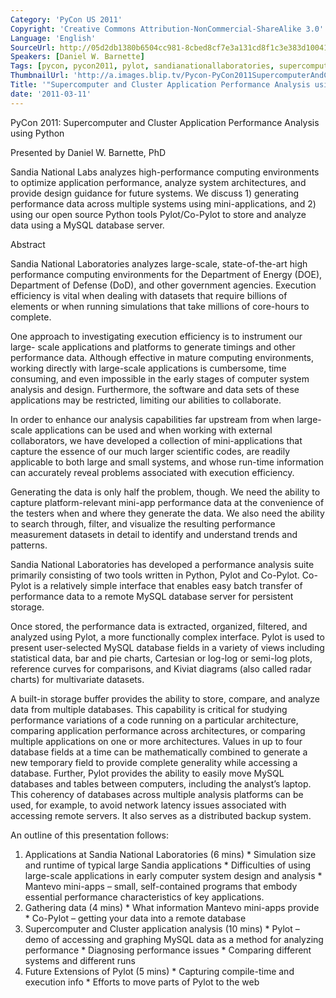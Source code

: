 ```yaml
---
Category: 'PyCon US 2011'
Copyright: 'Creative Commons Attribution-NonCommercial-ShareAlike 3.0'
Language: 'English'
SourceUrl: http://05d2db1380b6504cc981-8cbed8cf7e3a131cd8f1c3e383d10041.r93.cf2.rackcdn.com/pycon-us-2011/450_supercomputer-and-cluster-application-performance-analysis-using-python.mp4
Speakers: [Daniel W. Barnette]
Tags: [pycon, pycon2011, pylot, sandianationallaboratories, supercomputer]
ThumbnailUrl: 'http://a.images.blip.tv/Pycon-PyCon2011SupercomputerAndClusterApplicationPerformanceAna648.png'
Title: '"Supercomputer and Cluster Application Performance Analysis using Python"'
date: '2011-03-11'
---
```

PyCon 2011: Supercomputer and Cluster Application Performance Analysis using
Python

Presented by Daniel W. Barnette, PhD

Sandia National Labs analyzes high-performance computing environments to
optimize application performance, analyze system architectures, and provide
design guidance for future systems. We discuss 1) generating performance data
across multiple systems using mini-applications, and 2) using our open source
Python tools Pylot/Co-Pylot to store and analyze data using a MySQL database
server.

Abstract

Sandia National Laboratories analyzes large-scale, state-of-the-art high
performance computing environments for the Department of Energy (DOE),
Department of Defense (DoD), and other government agencies. Execution
efficiency is vital when dealing with datasets that require billions of
elements or when running simulations that take millions of core-hours to
complete.

One approach to investigating execution efficiency is to instrument our large-
scale applications and platforms to generate timings and other performance
data. Although effective in mature computing environments, working directly
with large-scale applications is cumbersome, time consuming, and even
impossible in the early stages of computer system analysis and design.
Furthermore, the software and data sets of these applications may be
restricted, limiting our abilities to collaborate.

In order to enhance our analysis capabilities far upstream from when large-
scale applications can be used and when working with external collaborators,
we have developed a collection of mini-applications that capture the essence
of our much larger scientific codes, are readily applicable to both large and
small systems, and whose run-time information can accurately reveal problems
associated with execution efficiency.

Generating the data is only half the problem, though. We need the ability to
capture platform-relevant mini-app performance data at the convenience of the
testers when and where they generate the data. We also need the ability to
search through, filter, and visualize the resulting performance measurement
datasets in detail to identify and understand trends and patterns.

Sandia National Laboratories has developed a performance analysis suite
primarily consisting of two tools written in Python, Pylot and Co-Pylot. Co-
Pylot is a relatively simple interface that enables easy batch transfer of
performance data to a remote MySQL database server for persistent storage.

Once stored, the performance data is extracted, organized, filtered, and
analyzed using Pylot, a more functionally complex interface. Pylot is used to
present user-selected MySQL database fields in a variety of views including
statistical data, bar and pie charts, Cartesian or log-log or semi-log plots,
reference curves for comparisons, and Kiviat diagrams (also called radar
charts) for multivariate datasets.

A built-in storage buffer provides the ability to store, compare, and analyze
data from multiple databases. This capability is critical for studying
performance variations of a code running on a particular architecture,
comparing application performance across architectures, or comparing multiple
applications on one or more architectures. Values in up to four database
fields at a time can be mathematically combined to generate a new temporary
field to provide complete generality while accessing a database. Further,
Pylot provides the ability to easily move MySQL databases and tables between
computers, including the analyst’s laptop. This coherency of databases across
multiple analysis platforms can be used, for example, to avoid network latency
issues associated with accessing remote servers. It also serves as a
distributed backup system.

An outline of this presentation follows:

  1. Applications at Sandia National Laboratories (6 mins) 
    * Simulation size and runtime of typical large Sandia applications 
    * Difficulties of using large-scale applications in early computer system design and analysis 
    * Mantevo mini-apps – small, self-contained programs that embody essential performance characteristics of key applications. 
  2. Gathering data (4 mins) 
    * What information Mantevo mini-apps provide 
    * Co-Pylot – getting your data into a remote database 
  3. Supercomputer and Cluster application analysis (10 mins) 
    * Pylot – demo of accessing and graphing MySQL data as a method for analyzing performance 
    * Diagnosing performance issues 
    * Comparing different systems and different runs 
  4. Future Extensions of Pylot (5 mins) 
    * Capturing compile-time and execution info 
    * Efforts to move parts of Pylot to the web 

